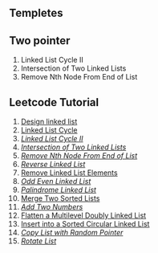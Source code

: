 ## Templetes
## Two pointer
1. Linked List Cycle II
2. Intersection of Two Linked Lists
3. Remove Nth Node From End of List

## Leetcode Tutorial
1. [Design linked list](https://leetcode.com/problems/design-linked-list/)
2. [Linked List Cycle](https://leetcode.com/problems/linked-list-cycle/)
3. *[Linked List Cycle II](https://leetcode.com/problems/linked-list-cycle-ii/)*
4. *[Intersection of Two Linked Lists](https://leetcode.com/problems/intersection-of-two-linked-lists/)*
5. *[Remove Nth Node From End of List](https://leetcode.com/problems/remove-nth-node-from-end-of-list/)*
6. *[Reverse Linked List](https://leetcode.com/problems/reverse-linked-list/)*
7. [Remove Linked List Elements](https://leetcode.com/problems/remove-linked-list-elements/)
8. *[Odd Even Linked List](https://leetcode.com/problems/odd-even-linked-list/)*
9. *[Palindrome Linked List](https://leetcode.com/problems/palindrome-linked-list/)*
10. [Merge Two Sorted Lists](https://leetcode.com/problems/merge-two-sorted-lists/)
11. *[Add Two Numbers](https://leetcode.com/problems/add-two-numbers/)*
12. [Flatten a Multilevel Doubly Linked List](https://leetcode.com/problems/flatten-a-multilevel-doubly-linked-list/)
13. [Insert into a Sorted Circular Linked List](https://leetcode.com/problems/insert-into-a-sorted-circular-linked-list/)
14. *[Copy List with Random Pointer](https://leetcode.com/problems/copy-list-with-random-pointer/)*
15. *[Rotate List](https://leetcode.com/problems/rotate-list/)*